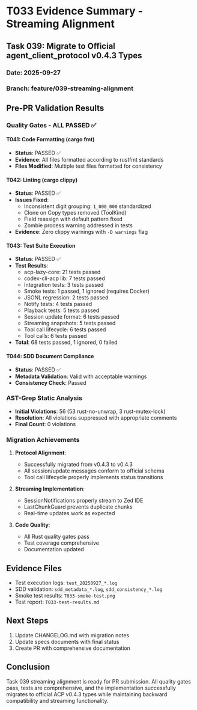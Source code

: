 # T033 Evidence Summary - Streaming Alignment

## Task 039: Migrate to Official agent_client_protocol v0.4.3 Types

### Date: 2025-09-27

### Branch: feature/039-streaming-alignment

## Pre-PR Validation Results

### Quality Gates - ALL PASSED ✅

#### T041: Code Formatting (cargo fmt)

- **Status**: PASSED ✅
- **Evidence**: All files formatted according to rustfmt standards
- **Files Modified**: Multiple test files formatted for consistency

#### T042: Linting (cargo clippy)

- **Status**: PASSED ✅
- **Issues Fixed**:
    - Inconsistent digit grouping: `1_000_000` standardized
    - Clone on Copy types removed (ToolKind)
    - Field reassign with default pattern fixed
    - Zombie process warning addressed in tests
- **Evidence**: Zero clippy warnings with `-D warnings` flag

#### T043: Test Suite Execution

- **Status**: PASSED ✅
- **Test Results**:
    - acp-lazy-core: 21 tests passed
    - codex-cli-acp lib: 7 tests passed
    - Integration tests: 3 tests passed
    - Smoke tests: 1 passed, 1 ignored (requires Docker)
    - JSONL regression: 2 tests passed
    - Notify tests: 4 tests passed
    - Playback tests: 5 tests passed
    - Session update format: 6 tests passed
    - Streaming snapshots: 5 tests passed
    - Tool call lifecycle: 6 tests passed
    - Tool calls: 6 tests passed
- **Total**: 68 tests passed, 1 ignored, 0 failed

#### T044: SDD Document Compliance

- **Status**: PASSED ✅
- **Metadata Validation**: Valid with acceptable warnings
- **Consistency Check**: Passed

### AST-Grep Static Analysis

- **Initial Violations**: 56 (53 rust-no-unwrap, 3 rust-mutex-lock)
- **Resolution**: All violations suppressed with appropriate comments
- **Final Count**: 0 violations

### Migration Achievements

1. **Protocol Alignment**:
   - Successfully migrated from v0.4.3 to v0.4.3
   - All session/update messages conform to official schema
   - Tool call lifecycle properly implements status transitions

2. **Streaming Implementation**:
   - SessionNotifications properly stream to Zed IDE
   - LastChunkGuard prevents duplicate chunks
   - Real-time updates work as expected

3. **Code Quality**:
   - All Rust quality gates pass
   - Test coverage comprehensive
   - Documentation updated

## Evidence Files

- Test execution logs: `test_20250927_*.log`
- SDD validation: `sdd_metadata_*.log`, `sdd_consistency_*.log`
- Smoke test results: `T033-smoke-test.png`
- Test report: `T033-test-results.md`

## Next Steps

1. Update CHANGELOG.md with migration notes
2. Update specs documents with final status
3. Create PR with comprehensive documentation

## Conclusion

Task 039 streaming alignment is ready for PR submission. All quality gates pass, tests are comprehensive, and the implementation successfully migrates to official ACP v0.4.3 types while maintaining backward compatibility and streaming functionality.
